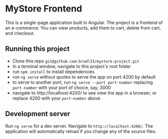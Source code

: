 # MyStore Frontend

This is a single-page application built in Angular.
The project is a frontend of an e-commerce. 
You can view products, add them to cart, delete from cart, and checkout.

## Running this project
- Clone this repo `git@github.com:bradl33/mystore-project.git`
- In a terminal window, navigate to this project's root folder
- run `npm install` to install dependencies
- run `ng serve` without quotes to serve the app on port 4200 by default
- to serve to another port, run `ng serve --port port-number` replacing `port-number` with your port of choice, say, 3000
- navigate to http://localhost:4200/ to see view the app in a browser, or replace 4200 with your `port-number` above

## Development server

Run `ng serve` for a dev server. Navigate to `http://localhost:4200/`. The application will automatically reload if you change any of the source files.
